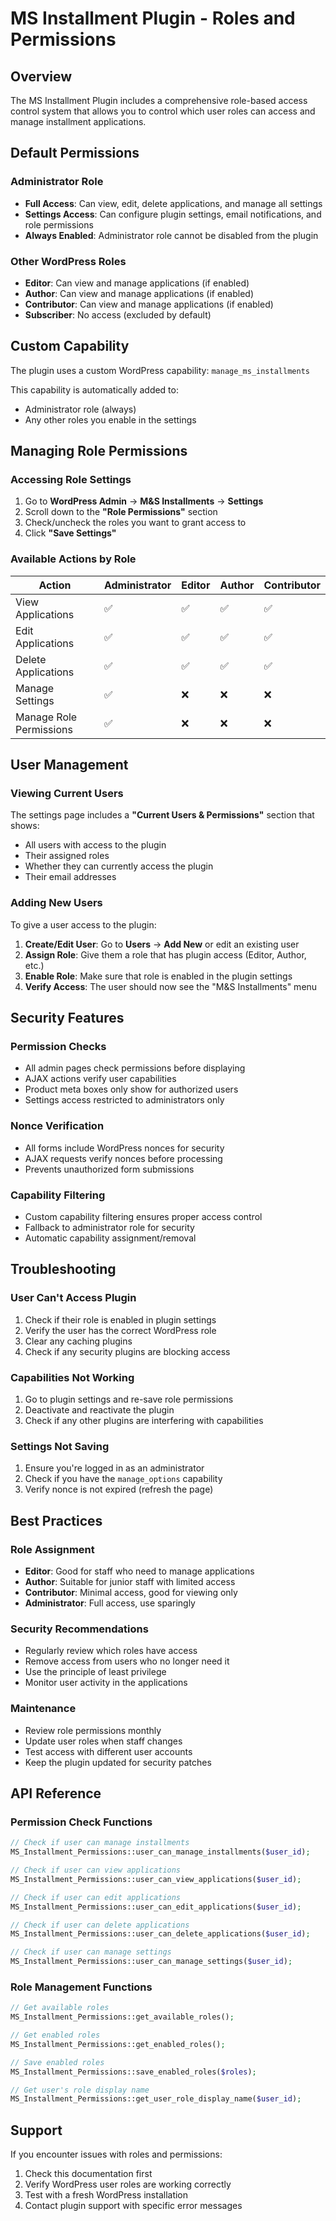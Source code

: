 # MS Installment Plugin - Roles and Permissions

## Overview

The MS Installment Plugin includes a comprehensive role-based access control system that allows you to control which user roles can access and manage installment applications.

## Default Permissions

### Administrator Role
- **Full Access**: Can view, edit, delete applications, and manage all settings
- **Settings Access**: Can configure plugin settings, email notifications, and role permissions
- **Always Enabled**: Administrator role cannot be disabled from the plugin

### Other WordPress Roles
- **Editor**: Can view and manage applications (if enabled)
- **Author**: Can view and manage applications (if enabled)
- **Contributor**: Can view and manage applications (if enabled)
- **Subscriber**: No access (excluded by default)

## Custom Capability

The plugin uses a custom WordPress capability: `manage_ms_installments`

This capability is automatically added to:
- Administrator role (always)
- Any other roles you enable in the settings

## Managing Role Permissions

### Accessing Role Settings

1. Go to **WordPress Admin** → **M&S Installments** → **Settings**
2. Scroll down to the **"Role Permissions"** section
3. Check/uncheck the roles you want to grant access to
4. Click **"Save Settings"**

### Available Actions by Role

| Action | Administrator | Editor | Author | Contributor |
|--------|---------------|--------|--------|-------------|
| View Applications | ✅ | ✅ | ✅ | ✅ |
| Edit Applications | ✅ | ✅ | ✅ | ✅ |
| Delete Applications | ✅ | ✅ | ✅ | ✅ |
| Manage Settings | ✅ | ❌ | ❌ | ❌ |
| Manage Role Permissions | ✅ | ❌ | ❌ | ❌ |

## User Management

### Viewing Current Users

The settings page includes a **"Current Users & Permissions"** section that shows:
- All users with access to the plugin
- Their assigned roles
- Whether they can currently access the plugin
- Their email addresses

### Adding New Users

To give a user access to the plugin:

1. **Create/Edit User**: Go to **Users** → **Add New** or edit an existing user
2. **Assign Role**: Give them a role that has plugin access (Editor, Author, etc.)
3. **Enable Role**: Make sure that role is enabled in the plugin settings
4. **Verify Access**: The user should now see the "M&S Installments" menu

## Security Features

### Permission Checks
- All admin pages check permissions before displaying
- AJAX actions verify user capabilities
- Product meta boxes only show for authorized users
- Settings access restricted to administrators only

### Nonce Verification
- All forms include WordPress nonces for security
- AJAX requests verify nonces before processing
- Prevents unauthorized form submissions

### Capability Filtering
- Custom capability filtering ensures proper access control
- Fallback to administrator role for security
- Automatic capability assignment/removal

## Troubleshooting

### User Can't Access Plugin
1. Check if their role is enabled in plugin settings
2. Verify the user has the correct WordPress role
3. Clear any caching plugins
4. Check if any security plugins are blocking access

### Capabilities Not Working
1. Go to plugin settings and re-save role permissions
2. Deactivate and reactivate the plugin
3. Check if any other plugins are interfering with capabilities

### Settings Not Saving
1. Ensure you're logged in as an administrator
2. Check if you have the `manage_options` capability
3. Verify nonce is not expired (refresh the page)

## Best Practices

### Role Assignment
- **Editor**: Good for staff who need to manage applications
- **Author**: Suitable for junior staff with limited access
- **Contributor**: Minimal access, good for viewing only
- **Administrator**: Full access, use sparingly

### Security Recommendations
- Regularly review which roles have access
- Remove access from users who no longer need it
- Use the principle of least privilege
- Monitor user activity in the applications

### Maintenance
- Review role permissions monthly
- Update user roles when staff changes
- Test access with different user accounts
- Keep the plugin updated for security patches

## API Reference

### Permission Check Functions

```php
// Check if user can manage installments
MS_Installment_Permissions::user_can_manage_installments($user_id);

// Check if user can view applications
MS_Installment_Permissions::user_can_view_applications($user_id);

// Check if user can edit applications
MS_Installment_Permissions::user_can_edit_applications($user_id);

// Check if user can delete applications
MS_Installment_Permissions::user_can_delete_applications($user_id);

// Check if user can manage settings
MS_Installment_Permissions::user_can_manage_settings($user_id);
```

### Role Management Functions

```php
// Get available roles
MS_Installment_Permissions::get_available_roles();

// Get enabled roles
MS_Installment_Permissions::get_enabled_roles();

// Save enabled roles
MS_Installment_Permissions::save_enabled_roles($roles);

// Get user's role display name
MS_Installment_Permissions::get_user_role_display_name($user_id);
```

## Support

If you encounter issues with roles and permissions:

1. Check this documentation first
2. Verify WordPress user roles are working correctly
3. Test with a fresh WordPress installation
4. Contact plugin support with specific error messages 